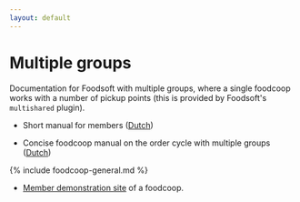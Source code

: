 ```yaml
---
layout: default
---
```

Multiple groups
===============

Documentation for Foodsoft with multiple groups, where a single foodcoop works
with a number of pickup points (this is provided by Foodsoft's `multishared` plugin).

* Short manual for members
  ([Dutch](documents/foodsoft-manual-members.nl.pdf))

* Concise foodcoop manual on the order cycle with multiple groups
  ([Dutch](documents/foodsoft-manual-foodcoop-multishared.nl.pdf))

{% include foodcoop-general.md %}

* [Member demonstration site](https://order.voedselcollectief.org/kleingemaakt/demo)
  of a foodcoop.

